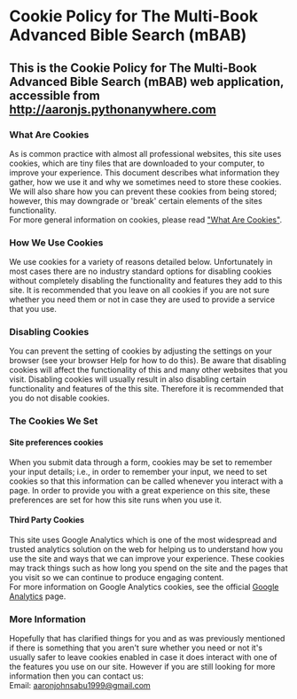 # Cookie Policy for The Multi-Book Advanced Bible Search (mBAB)
## This is the Cookie Policy for The Multi-Book Advanced Bible Search (mBAB) web application, accessible from <http://aaronjs.pythonanywhere.com>

### What Are Cookies

As is common practice with almost all professional websites, this site uses cookies, which are tiny files that are downloaded to your computer, to improve your experience. This document describes what information they gather, how we use it and why we sometimes need to store these cookies. We will also share how you can prevent these cookies from being stored; however, this may downgrade or 'break' certain elements of the sites functionality.  
For more general information on cookies, please read ["What Are Cookies"](https://www.cookieconsent.com/what-are-cookies/).

### How We Use Cookies

We use cookies for a variety of reasons detailed below. Unfortunately in most cases there are no industry standard options for disabling cookies without completely disabling the functionality and features they add to this site. It is recommended that you leave on all cookies if you are not sure whether you need them or not in case they are used to provide a service that you use.

### Disabling Cookies

You can prevent the setting of cookies by adjusting the settings on your browser (see your browser Help for how to do this). Be aware that disabling cookies will affect the functionality of this and many other websites that you visit. Disabling cookies will usually result in also disabling certain functionality and features of the this site. Therefore it is recommended that you do not disable cookies.

### The Cookies We Set

#### Site preferences cookies

When you submit data through a form, cookies may be set to remember your input details; i.e., in order to remember your input, we need to set cookies so that this information can be called whenever you interact with a page. In order to provide you with a great experience on this site, these preferences are set for how this site runs when you use it.

#### Third Party Cookies

This site uses Google Analytics which is one of the most widespread and trusted analytics solution on the web for helping us to understand how you use the site and ways that we can improve your experience. These cookies may track things such as how long you spend on the site and the pages that you visit so we can continue to produce engaging content.  
For more information on Google Analytics cookies, see the official [Google Analytics](https://analytics.google.com/analytics/web/#/) page.

### More Information

Hopefully that has clarified things for you and as was previously mentioned if there is something that you aren't sure whether you need or not it's usually safer to leave cookies enabled in case it does interact with one of the features you use on our site. However if you are still looking for more information then you can contact us:  
Email: <aaronjohnsabu1999@gmail.com>